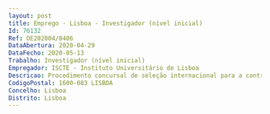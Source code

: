 ```yaml
--- 
layout: post
title: Emprego - Lisboa - Investigador (nível inicial)
Id: 76132
Ref: OE202004/0406
DataAbertura: 2020-04-29
DataFecho: 2020-05-13
Trabalho: Investigador (nível inicial)
Empregador: ISCTE - Instituto Universitário de Lisboa
Descricao: Procedimento concursal de seleção internacional para a contratação de um doutorado(a), de nível inicial, para o exercício de atividades de investigação na área científica de Ciências Sociais, no Centro de Investigação e Estudos de Sociologia (CIES) no âmbito do Projeto  HOPES HOusing PErspectives and Struggles, Presents and futures of housing movements, policies and dynamics in Lisbon and beyond , aberto pelo Edital n.º 589 2020, de 28 de abril
CodigoPostal: 1600-083 LISBOA
Concelho: Lisboa
Distrito: Lisboa
--- 
```

